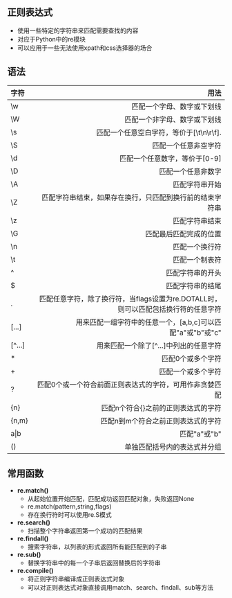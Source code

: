 ## 正则表达式
- 使用一些特定的字符串来匹配需要查找的内容
- 对应于Python中的re模块
- 可以应用于一些无法使用xpath和css选择器的场合
## 语法
|字符|用法|
|:----|----:|
|\w|匹配一个字母、数字或下划线|
|\W|匹配一个非字母、数字或下划线|
|\s|匹配一个任意空白字符，等价于[\t\n\r\f].|
|\S|匹配一个任意非空字符|
|\d|匹配一个任意数字，等价于[0-9]|
|\D|匹配一个任意非数字|
|\A|匹配字符串开始|
|\Z|匹配字符串结束，如果存在换行，只匹配到换行前的结束字符串|
|\z|匹配字符串结束|
|\G|匹配最后匹配完成的位置|
|\n|匹配一个换行符|
|\t|匹配一个制表符|
|^|匹配字符串的开头|
|$|匹配字符串的结尾|
|.|匹配任意字符，除了换行符，当flags设置为re.DOTALL时，则可以匹配包括换行符的任意字符|
|[...]|用来匹配一组字符中的任意一个，[a,b,c]可以匹配"a"或"b"或"c"|
|[^...]|用来匹配一个除了[^...]中列出的任意字符|
|\*|匹配0个或多个字符|
|+|匹配一个或多个字符|
|?|匹配0个或一个符合前面正则表达式的字符，可用作非贪婪匹配|
|{n}|匹配n个符合{}之前的正则表达式的字符|
|{n,m}|匹配n到m个符合之前正则表达式的字符|
|a&#124;b|匹配"a"或"b"|
|()|单独匹配括号内的表达式并分组|
## 常用函数
- **re.match()**
   - 从起始位置开始匹配，匹配成功返回匹配对象，失败返回None
   - re.match(pattern,string,flags)
   - 存在换行符时可以使用re.S模式
- **re.search()**
   - 扫描整个字符串返回第一个成功的匹配结果
- **re.findall()**
   - 搜索字符串，以列表的形式返回所有能匹配到的子串
- **re.sub()**
   - 替换字符串中的每一个子串后返回替换后的字符串
- **re.compile()**
   - 将正则字符串编译成正则表达式对象
   - 可以对正则表达式对象直接调用match、search、findall、sub等方法
